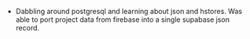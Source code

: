 ---
---

- Dabbling around postgresql and learning about json and hstores. Was able to port project data from firebase into a single supabase json record.
